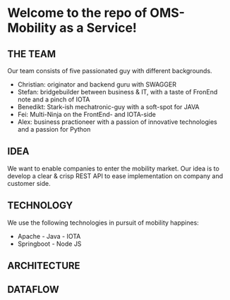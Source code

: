 # Welcome to the repo of OMS-Mobility as a Service!

## THE TEAM

Our team consists of five passionated guy with different backgrounds.

 - Christian: originator and backend guru with SWAGGER
 - Stefan:    bridgebuilder between business & IT, with a taste of FronEnd note and a pinch of IOTA
 - Benedikt:  Stark-ish mechatronic-guy with a soft-spot for JAVA
 - Fei:       Multi-Ninja on the FrontEnd- and IOTA-side
 - Alex:      business practioneer with a passion of innovative technologies and a passion for Python 
 
 
## IDEA
We want to enable companies to enter the mobility market. Our idea is to develop a clear & crisp REST API to ease implementation on 
company and customer side.

## TECHNOLOGY
We use the following technologies in pursuit of mobility happines:

 - Apache        - Java        - IOTA
 - Springboot    - Node JS

## ARCHITECTURE

## DATAFLOW

